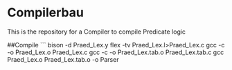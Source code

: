 # Compilerbau
This is the repository for a Compiler to compile Predicate logic

##Compile ```
bison -d Praed_Lex.y
flex -tv Praed_Lex.l>Praed_Lex.c
gcc -c -o Praed_Lex.o Praed_Lex.c
gcc -c -o Praed_Lex.tab.o Praed_Lex.tab.c
gcc Praed_Lex.o Praed_Lex.tab.o -o Parser
```
